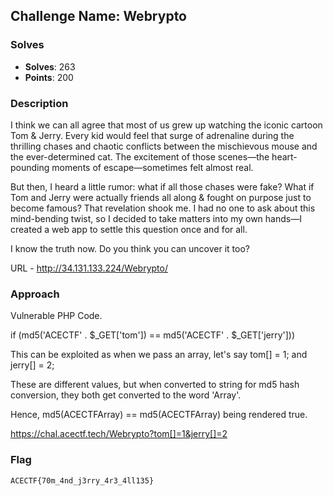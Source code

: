 ## **Challenge Name: Webrypto**

### **Solves**
- **Solves**: 263
- **Points**: 200  

### **Description**
I think we can all agree that most of us grew up watching the iconic cartoon Tom & Jerry. Every kid would feel that surge of adrenaline during the thrilling chases and chaotic conflicts between the mischievous mouse and the ever-determined cat. The excitement of those scenes—the heart-pounding moments of escape—sometimes felt almost real.

But then, I heard a little rumor: what if all those chases were fake? What if Tom and Jerry were actually friends all along & fought on purpose just to become famous? That revelation shook me. I had no one to ask about this mind-bending twist, so I decided to take matters into my own hands—I created a web app to settle this question once and for all.

I know the truth now. Do you think you can uncover it too?


URL - http://34.131.133.224/Webrypto/

### **Approach**

Vulnerable PHP Code.

if (md5('ACECTF' . $_GET['tom']) == md5('ACECTF' . $_GET['jerry']))

This can be exploited as when we pass an array, let's say tom[] = 1; and jerry[] = 2;

These are different values, but when converted to string for md5 hash conversion, they both get converted to the word 'Array'.

Hence, md5(ACECTFArray) == md5(ACECTFArray) being rendered true.

https://chal.acectf.tech/Webrypto?tom[]=1&jerry[]=2


### **Flag**
```
ACECTF{70m_4nd_j3rry_4r3_4ll135}
```